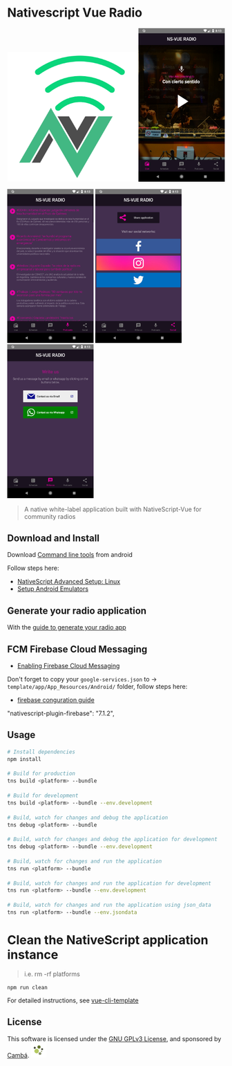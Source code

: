 # Nativescript Vue Radio

<img style="" src="/design/logo520x520.png" width="300"> <img style="" src="/design/screen_live.png" width="200">

<img style="" src="/design/screen_podcasts.png" width="200"> <img style="" src="/design/screen_social.png" width="200"> <img style="" src="/design/screen_write_us.png" width="200">

> A native white-label application built with NativeScript-Vue for community radios

## Download and Install

Download [Command line tools](https://developer.android.com/studio/#downloads) from android

Follow steps here:
- [NativeScript Advanced Setup: Linux](https://docs.nativescript.org/start/ns-setup-linux)
- [Setup Android Emulators](https://docs.nativescript.org/tooling/android-virtual-devices)

## Generate your radio application

With the [guide to generate your radio app](./docs/Guide-to-generate-your-radio-app.md)

## FCM Firebase Cloud Messaging
- [Enabling Firebase Cloud Messaging](https://github.com/EddyVerbruggen/nativescript-plugin-firebase/blob/master/docs/MESSAGING.md)

Don't forget to copy your `google-services.json` to ->  `template/app/App_Resources/Android/` folder, follow steps here:
- [firebase conguration guide]()

"nativescript-plugin-firebase": "7.1.2",

## Usage

``` bash
# Install dependencies
npm install

# Build for production
tns build <platform> --bundle

# Build for development
tns build <platform> --bundle --env.development

# Build, watch for changes and debug the application
tns debug <platform> --bundle

# Build, watch for changes and debug the application for development
tns debug <platform> --bundle --env.development

# Build, watch for changes and run the application
tns run <platform> --bundle

# Build, watch for changes and run the application for development
tns run <platform> --bundle --env.development

# Build, watch for changes and run the application using json_data
tns run <platform> --bundle --env.jsondata
```

# Clean the NativeScript application instance

> i.e. rm -rf platforms
```
npm run clean
```

For detailed instructions, see [vue-cli-template](https://github.com/nativescript-vue/vue-cli-template)

## License

This software is licensed under the [GNU GPLv3 License](LICENSE), and sponsored by [Cambá](https://www.camba.coop).
<img style="" src="/design/logo-telegram.png" width="35">
